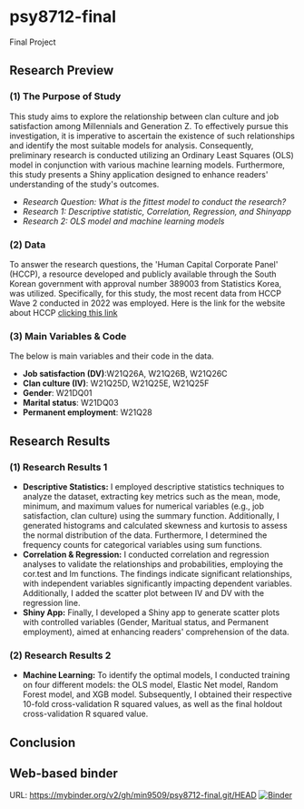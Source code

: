 # psy8712-final
Final Project

## Research Preview
###  (1) The Purpose of Study
This study aims to explore the relationship between clan culture and job satisfaction among Millennials and Generation Z. To effectively pursue this investigation, it is imperative to ascertain the existence of such relationships and identify the most suitable models for analysis. Consequently, preliminary research is conducted utilizing an Ordinary Least Squares (OLS) model in conjunction with various machine learning models. Furthermore, this study presents a Shiny application designed to enhance readers' understanding of the study's outcomes.

- *Research Question: What is the fittest model to conduct the research?*
- *Research 1: Descriptive statistic, Correlation, Regression, and Shinyapp*
- *Research 2: OLS model and machine learning models*

### (2) Data
To answer the research questions, the 'Human Capital Corporate Panel' (HCCP), a resource developed and publicly available through the South Korean government with approval number 389003 from Statistics Korea, was utilized. Specifically, for this study, the most recent data from HCCP Wave 2 conducted in 2022 was employed. Here is the link for the website about HCCP [clicking this link](https://www.krivet.re.kr/eng/eu/eh/euDAADs.jsp)

### (3) Main Variables & Code
The below is main variables and their code in the data.

- **Job satisfaction (DV)**:W21Q26A, W21Q26B, W21Q26C
- **Clan culture (IV)**: W21Q25D, W21Q25E, W21Q25F
- **Gender**: W21DQ01
- **Marital status**: W21DQ03
- **Permanent employment**: W21Q28

## Research Results
### (1) Research Results 1
- **Descriptive Statistics:** I employed descriptive statistics techniques to analyze the dataset, extracting key metrics such as the mean, mode, minimum, and maximum values for numerical variables (e.g., job satisfaction, clan culture) using the summary function. Additionally, I generated histograms and calculated skewness and kurtosis to assess the normal distribution of the data. Furthermore, I determined the frequency counts for categorical variables using sum functions.
- **Correlation & Regression:** I conducted correlation and regression analyses to validate the relationships and probabilities, employing the cor.test and lm functions. The findings indicate significant relationships, with independent variables significantly impacting dependent variables. Additionally, I added the scatter plot between IV and DV with the regression line.
- **Shiny App:** Finally, I developed a Shiny app to generate scatter plots with controlled variables (Gender, Maritual status, and Permanent employment), aimed at enhancing readers' comprehension of the data.

### (2) Research Results 2
- **Machine Learning:** To identify the optimal models, I conducted training on four different models: the OLS model, Elastic Net model, Random Forest model, and XGB model. Subsequently, I obtained their respective 10-fold cross-validation R squared values, as well as the final holdout cross-validation R squared value.

## Conclusion

## Web-based binder
URL: https://mybinder.org/v2/gh/min9509/psy8712-final.git/HEAD
[![Binder](https://mybinder.org/badge_logo.svg)](https://mybinder.org/v2/gh/min9509/psy8712-final.git/HEAD)
